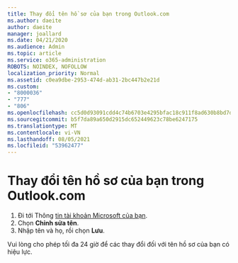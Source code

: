 ```yaml
---
title: Thay đổi tên hồ sơ của bạn trong Outlook.com
ms.author: daeite
author: daeite
manager: joallard
ms.date: 04/21/2020
ms.audience: Admin
ms.topic: article
ms.service: o365-administration
ROBOTS: NOINDEX, NOFOLLOW
localization_priority: Normal
ms.assetid: c0ea9dbe-2953-474d-ab31-2bc447b2e21d
ms.custom:
- "8000036"
- "777"
- "806"
ms.openlocfilehash: cc5d0d93091cdd4c74b6703e4295bfac18c911f8ad630b8bd7db5a17b1ffb9d0
ms.sourcegitcommit: b5f7da89a650d2915dc652449623c78be6247175
ms.translationtype: MT
ms.contentlocale: vi-VN
ms.lasthandoff: 08/05/2021
ms.locfileid: "53962477"
---
```

# <a name="change-your-profile-name-in-outlookcom"></a>Thay đổi tên hồ sơ của bạn trong Outlook.com

1. Đi tới Thông [tin tài khoản Microsoft của bạn](https://go.microsoft.com/fwlink/p/?linkid=860841).
2. Chọn **Chỉnh sửa tên**.
3. Nhập tên và họ, rồi chọn **Lưu**.

Vui lòng cho phép tối đa 24 giờ để các thay đổi đối với tên hồ sơ của bạn có hiệu lực.